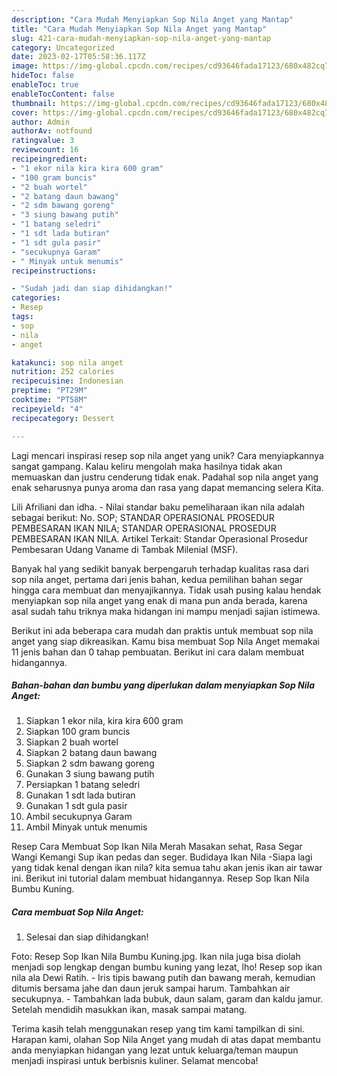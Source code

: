 ```yaml
---
description: "Cara Mudah Menyiapkan Sop Nila Anget yang Mantap"
title: "Cara Mudah Menyiapkan Sop Nila Anget yang Mantap"
slug: 421-cara-mudah-menyiapkan-sop-nila-anget-yang-mantap
category: Uncategorized
date: 2023-02-17T05:58:36.117Z
image: https://img-global.cpcdn.com/recipes/cd93646fada17123/680x482cq70/sop-nila-anget-foto-resep-utama.jpg
hideToc: false
enableToc: true
enableTocContent: false
thumbnail: https://img-global.cpcdn.com/recipes/cd93646fada17123/680x482cq70/sop-nila-anget-foto-resep-utama.jpg
cover: https://img-global.cpcdn.com/recipes/cd93646fada17123/680x482cq70/sop-nila-anget-foto-resep-utama.jpg
author: Admin
authorAv: notfound
ratingvalue: 3
reviewcount: 16
recipeingredient:
- "1 ekor nila kira kira 600 gram"
- "100 gram buncis"
- "2 buah wortel"
- "2 batang daun bawang"
- "2 sdm bawang goreng"
- "3 siung bawang putih"
- "1 batang seledri"
- "1 sdt lada butiran"
- "1 sdt gula pasir"
- "secukupnya Garam"
- " Minyak untuk menumis"
recipeinstructions:

- "Sudah jadi dan siap dihidangkan!"
categories:
- Resep
tags:
- sop
- nila
- anget

katakunci: sop nila anget 
nutrition: 252 calories
recipecuisine: Indonesian
preptime: "PT29M"
cooktime: "PT58M"
recipeyield: "4"
recipecategory: Dessert

---
```





Lagi mencari inspirasi resep sop nila anget yang unik? Cara menyiapkannya sangat gampang. Kalau keliru mengolah maka hasilnya tidak akan memuaskan dan justru cenderung tidak enak. Padahal sop nila anget yang enak seharusnya punya aroma dan rasa yang dapat memancing selera Kita.





Lili Afriliani dan idha. - Nilai standar baku pemeliharaan ikan nila adalah sebagai berikut: No. SOP; STANDAR OPERASIONAL PROSEDUR PEMBESARAN IKAN NILA; STANDAR OPERASIONAL PROSEDUR PEMBESARAN IKAN NILA. Artikel Terkait: Standar Operasional Prosedur Pembesaran Udang Vaname di Tambak Milenial (MSF).

Banyak hal yang sedikit banyak berpengaruh terhadap kualitas rasa dari sop nila anget, pertama dari jenis bahan, kedua pemilihan bahan segar hingga cara membuat dan menyajikannya. Tidak usah pusing kalau hendak menyiapkan sop nila anget yang enak di mana pun anda berada, karena asal sudah tahu triknya maka hidangan ini mampu menjadi sajian istimewa.






Berikut ini ada beberapa cara mudah dan praktis untuk membuat sop nila anget yang siap dikreasikan. Kamu bisa membuat Sop Nila Anget memakai 11 jenis bahan dan 0 tahap pembuatan. Berikut ini cara dalam membuat hidangannya.

<!--inarticleads1-->

##### Bahan-bahan dan bumbu yang diperlukan dalam menyiapkan Sop Nila Anget:

1. Siapkan 1 ekor nila, kira kira 600 gram
1. Siapkan 100 gram buncis
1. Siapkan 2 buah wortel
1. Siapkan 2 batang daun bawang
1. Siapkan 2 sdm bawang goreng
1. Gunakan 3 siung bawang putih
1. Persiapkan 1 batang seledri
1. Gunakan 1 sdt lada butiran
1. Gunakan 1 sdt gula pasir
1. Ambil secukupnya Garam
1. Ambil  Minyak untuk menumis


Resep Cara Membuat Sop Ikan Nila Merah Masakan sehat, Rasa Segar Wangi Kemangi Sup ikan pedas dan seger. Budidaya Ikan Nila -Siapa lagi yang tidak kenal dengan ikan nila? kita semua tahu akan jenis ikan air tawar ini. Berikut ini tutorial dalam membuat hidangannya. Resep Sop Ikan Nila Bumbu Kuning. 

<!--inarticleads2-->

##### Cara membuat Sop Nila Anget:


1. Selesai dan siap dihidangkan!

Foto: Resep Sop Ikan Nila Bumbu Kuning.jpg. Ikan nila juga bisa diolah menjadi sop lengkap dengan bumbu kuning yang lezat, lho! Resep sop ikan nila ala Dewi Ratih. - Iris tipis bawang putih dan bawang merah, kemudian ditumis bersama jahe dan daun jeruk sampai harum. Tambahkan air secukupnya. - Tambahkan lada bubuk, daun salam, garam dan kaldu jamur. Setelah mendidih masukkan ikan, masak sampai matang. 

Terima kasih telah menggunakan resep yang tim kami tampilkan di sini. Harapan kami, olahan Sop Nila Anget yang mudah di atas dapat membantu anda menyiapkan hidangan yang lezat untuk keluarga/teman maupun menjadi inspirasi untuk berbisnis kuliner. Selamat mencoba!

